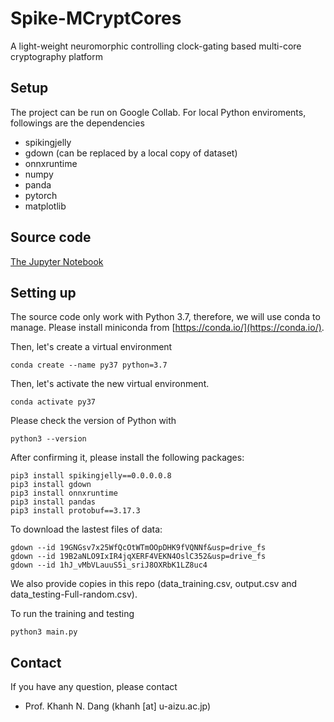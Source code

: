 # Spike-MCryptCores
A light-weight neuromorphic controlling clock-gating based multi-core cryptography platform

## Setup

The project can be run on Google Collab.
For local Python enviroments, followings are the dependencies

- spikingjelly
- gdown (can be replaced by a local copy of dataset)
- onnxruntime
- numpy
- panda
- pytorch
- matplotlib

## Source code

[The Jupyter Notebook](aes_snn_flow.ipynb)


## Setting up

The source code only work with Python 3.7, therefore, we will use conda to manage.
Please install miniconda from [https://conda.io/](https://conda.io/).

Then, let's create a virtual environment

```
conda create --name py37 python=3.7
```

Then, let's activate the new virtual environment.

```
conda activate py37
```

Please check the version of Python with

```
python3 --version
```

After confirming it, please install the following packages:

```
pip3 install spikingjelly==0.0.0.0.8
pip3 install gdown
pip3 install onnxruntime
pip3 install pandas
pip3 install protobuf==3.17.3
```

To download the lastest files of data:

```
gdown --id 19GNGsv7x25WfQcOtWTmOOpDHK9fVQNNf&usp=drive_fs
gdown --id 19B2aNLO9IxIR4jqXERF4VEKN4OslC352&usp=drive_fs
gdown --id 1hJ_vMbVLauuS5i_sriJ8OXRbK1LZ8uc4
```

We also provide copies in this repo (data_training.csv, output.csv and data_testing-Full-random.csv).


To run the training and testing

```
python3 main.py
```



## Contact

If you have any question, please contact

- Prof. Khanh N. Dang (khanh \[at\] u-aizu.ac.jp)
